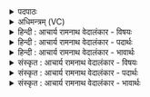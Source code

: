 <details><summary>पदपाठः</summary>

दा꣣ना꣢। मृ꣣गः꣢। न। वा꣣रणः꣢। पु꣣रुत्रा꣢। च꣣र꣡थ꣢म्। द꣣धे। न꣢। किः꣣। त्वा। नि꣢। य꣣मत्। आ꣢। सु꣣ते꣢। ग꣣मः। महा꣢न्। च꣣रसि। ओ꣡ज꣢꣯सा। १६९७।
</details>

<details><summary>अधिमन्त्रम् (VC)</summary>

- इन्द्रः
- मेध्यातिथिः काण्वः
- बृहती
- मध्यमः
</details>

<details><summary>हिन्दी : आचार्य रामनाथ वेदालंकार - विषयः</summary>

आगे जगदीश्वर का वर्णन करते हैं।
</details>

<details><summary>हिन्दी : आचार्य रामनाथ वेदालंकार - पदार्थः</summary>

पदार्थान्वयभाषाः -  (वारण) हाथी (मृगः) पशु (न) जैसे (चरथम्) गण्डस्थलों पर बहनेवाले (दाना) मदजल को (दधे) धारण करता है, वैसे ही (वारणः) विपत्तियों का निवारणकर्ता, (मृगः) सज्जनों को खोजनेवाला इन्द्र जगदीश्वर (पुरुत्रा) बहुत अधिक (चरथम्) सञ्चार करनेवाले (दाना) आनन्द-दान को (दधे) धारण करता है। हे इन्द्र जगदीश्वर ! आप (सुते) हमारे भक्तिरस के उमड़ने पर (आ गमः) आओ। (त्वा) आते हुए आपको (न किः) कोई नहीं (नि यमत्) रोक सके। (महान्) महान् आप (ओजसा) प्रताप के साथ (चरसि) सर्वत्र व्याप्त हो ॥२॥ यहाँ श्लिष्टोपमालङ्कार है ॥२॥
</details>

<details><summary>हिन्दी : आचार्य रामनाथ वेदालंकार - भावार्थः</summary>

भावार्थभाषाः -  जैसे हाथी गण्डस्थलों पर मदजल प्रवाहित करता है,वैसे ही परमेश्वर उपासकों के प्रति आनन्द-रस को बहाता है ॥२॥
</details>

<details><summary>संस्कृत : आचार्य रामनाथ वेदालंकार - विषयः</summary>

अथ जगदीश्वरं वर्णयति।
</details>

<details><summary>संस्कृत : आचार्य रामनाथ वेदालंकार - पदार्थः</summary>

पदार्थान्वयभाषाः -  (वारणः) गजः (मृगः) पशुः (न) यथा (चरथम्) गण्डस्थलयोः संचरणशीलम् (दाना) दानं मदजलम् (दधे) धारयति, तथा (वारणः) विपन्निवारकः (मृगः) सज्जनानामन्वेष्टा इन्द्रः जगदीश्वरः (पुरुत्रा) बहुम् [‘देवमनुष्यपुरुषपुरुमर्त्येभ्यो द्वितीयासप्तम्योर्बहुलम्’। अ० ५।४।५६ इति द्वितीयार्थे त्रा प्रत्ययः।] (चरथम्) संचरणशीलं (दाना) आनन्दस्य दानम् (दधे) धारयति। हे इन्द्र जगदीश्वर ! त्वम् (सुते) अस्माकं भक्तिरसे अभिषुते सति (आ गमः) आगच्छ। (त्वा) आगच्छन्तं त्वाम् (न किः) न कोऽपि (नि यमत्) नियच्छतु, निवारयतु। (महान्) महिमवान् त्वम् (ओजसा) प्रतापेन साकम् (चरसि) सर्वत्र व्याप्नोषि ॥२॥ अत्र श्लिष्टोपमालङ्कारः ॥२॥
</details>

<details><summary>संस्कृत : आचार्य रामनाथ वेदालंकार - भावार्थः</summary>

भावार्थभाषाः -  यथा गजो गण्डलस्थलयोर्मदजलं प्रवाहयति तथा परमेश्वर उपासकान् प्रत्यानन्दरसं स्रावयति ॥२॥
</details>